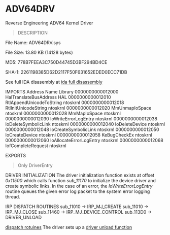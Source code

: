 # ADV64DRV
 Reverse Engineering ADV64 Kernel Driver

 > DESCRIPTION

File Name: ADV64DRV.sys

File Size: 13.80 KB (14128 bytes)

MD5: 778B7FEEA3C750D44745D3BF294BD4CE

SHA-1: 2261198385D62D2117F50F631652EDED0ECC71DB


See full IDA disasembly at [ida full disassembly](ida.asm)


IMPORTS
Address	                Name	                    Library
0000000000012000		HalTranslateBusAddress	    HAL
0000000000012010		RtlAppendUnicodeToString	ntoskrnl
0000000000012018		RtlInitUnicodeString	    ntoskrnl
0000000000012020		MmUnmapIoSpace	            ntoskrnl
0000000000012028		MmMapIoSpace	            ntoskrnl
0000000000012030		IoWriteErrorLogEntry	    ntoskrnl
0000000000012038		IoDeleteSymbolicLink	    ntoskrnl
0000000000012040		IoDeleteDevice	            ntoskrnl
0000000000012048		IoCreateSymbolicLink	    ntoskrnl
0000000000012050		IoCreateDevice	            ntoskrnl
0000000000012058		KeBugCheckEx	            ntoskrnl
0000000000012060		IoAllocateErrorLogEntry	    ntoskrnl
0000000000012068		IofCompleteRequest	        ntoskrnl


EXPORTS
> Only DriverEntry


DRIVER INITIALIZATION
The driver initialization function exists at offset *0x11500* which calls function *sub_11170* to initialize the device driver and create symbolic links. In the case of an error, the *IoWriteErrorLogEntry* routine queues the given error log packet to the system error logging thread.

IRP DISPATCH ROUTINES
sub_11010 -> IRP_MJ_CREATE 
sub_11010 -> IRP_MJ_CLOSE
sub_11460 -> IRP_MJ_DEVICE_CONTROL
sub_113D0 -> DRIVER_UNLOAD

[dispatch rotuines](dispatch_routines.png)
The driver sets up a [driver unload function](driverunload.com) 


